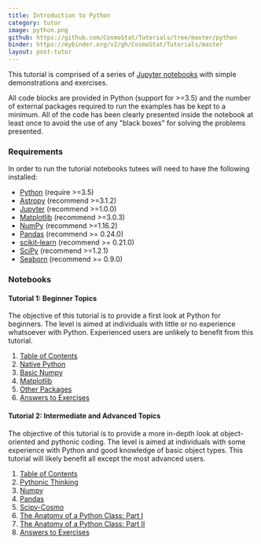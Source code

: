 ```yaml
---
title: Introduction to Python
category: tutor
image: python.png
github: https://github.com/CosmoStat/Tutorials/tree/master/python
binder: https://mybinder.org/v2/gh/CosmoStat/Tutorials/master
layout: post-tutor
---
```


This tutorial is comprised of a series of <a href="https://jupyter-notebook.readthedocs.io/en/stable/" target_="blanck">Jupyter notebooks</a> with simple demonstrations and exercises.

All code blocks are provided in Python (support for >=3.5) and the number of external packages required to run the examples has be kept to a minimum. All of the code has been clearly presented inside the notebook at least once to avoid the use of any "black boxes" for solving the problems presented.

### Requirements

In order to run the tutorial notebooks tutees will need to have the following installed:

* <a href="https://www.python.org/" target_="blank">Python</a> (require >=3.5)
* <a href="https://www.astropy.org/" target_="blank">Astropy</a> (recommend >=3.1.2)
* <a href="http://jupyter.org/" target_="blank">Jupyter</a> (recommend >=1.0.0)
* <a href="https://matplotlib.org/" target_="blank">Matplotlib</a> (recommend >=3.0.3)
* <a href="http://www.numpy.org/" target_="blank">NumPy</a> (recommend >=1.16.2)
* <a href="https://pandas.pydata.org/" target_="blank">Pandas</a> (recommend >= 0.24.0)
* <a href="https://scikit-learn.org/stable/" target_="blank">scikit-learn</a> (recommend >= 0.21.0)
* <a href="https://www.scipy.org/" target_="blank">SciPy</a> (recommend >=1.2.1)
* <a href="https://seaborn.pydata.org/" target_="blank">Seaborn</a> (recommend >= 0.9.0)

### Notebooks

#### Tutorial 1: Beginner Topics

The objective of this tutorial is to provide a first look at Python for beginners. The level is aimed at individuals with little or no experience whatsoever with Python. Experienced users are unlikely to benefit from this tutorial.

1. [Table of Contents](./Intro.ipynb)
1. [Native Python](./Native.ipynb)
1. [Basic Numpy](./Numpy.ipynb)
1. [Matplotlib](./Matplotlib.ipynb)
1. [Other Packages](./Other-Packages.ipynb)
1. [Answers to Exercises](./Answers-to-exercises.ipynb)

#### Tutorial 2: Intermediate and Advanced Topics

The objective of this tutorial is to provide a more in-depth look at object-oriented
and pythonic coding. The level is aimed at individuals with some experience with
Python and good knowledge of basic object types. This tutorial will likely benefit all except the most advanced users.

1. [Table of Contents](./Intro-2.ipynb)
1. [Pythonic Thinking](./Pythonic.ipynb)
1. [Numpy](./Numpy-Intro.ipynb)
1. [Pandas](./Pandas-Intro.ipynb)
1. [Scipy-Cosmo](./Scipy-Cosmo.ipynb)
1. [The Anatomy of a Python Class: Part I](./Classes_I.ipynb)
1. [The Anatomy of a Python Class: Part II](./Classes_II.ipynb)
1. [Answers to Exercises](./Answers-to-exercises-2.ipynb)
